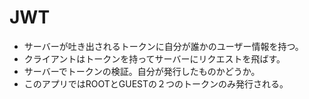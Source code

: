 # JWT

- サーバーが吐き出されるトークンに自分が誰かのユーザー情報を持つ。
- クライアントはトークンを持ってサーバーにリクエストを飛ばす。
- サーバーでトークンの検証。自分が発行したものかどうか。
- このアプリではROOTとGUESTの２つのトークンのみ発行される。